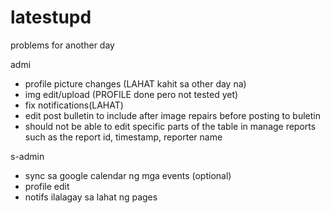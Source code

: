 # latestupd
problems for another day  

admi 
- profile picture changes  (LAHAT kahit sa other day na)
- img edit/upload (PROFILE done pero not tested yet)
- fix notifications(LAHAT)
- edit post bulletin to include after image repairs before posting to buletin 
- should not be able to edit specific parts of the table in manage reports such as the report id, timestamp, reporter name 

s-admin
- sync sa google calendar ng mga events (optional)
- profile edit
- notifs ilalagay sa lahat ng pages
